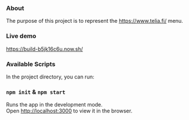 ### About

The purpose of this project is to represent the https://www.telia.fi/ menu. 

### Live demo

https://build-b5jk16c6u.now.sh/


### Available Scripts

In the project directory, you can run:

### `npm init` & `npm start`

Runs the app in the development mode.<br>
Open [http://localhost:3000](http://localhost:3000) to view it in the browser.
